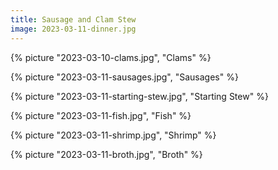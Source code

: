 ```yaml
---
title: Sausage and Clam Stew
image: 2023-03-11-dinner.jpg
---
```


{% picture "2023-03-10-clams.jpg", "Clams" %}

{% picture "2023-03-11-sausages.jpg", "Sausages" %}

{% picture "2023-03-11-starting-stew.jpg", "Starting Stew" %}

{% picture "2023-03-11-fish.jpg", "Fish" %}

{% picture "2023-03-11-shrimp.jpg", "Shrimp" %}

{% picture "2023-03-11-broth.jpg", "Broth" %}
